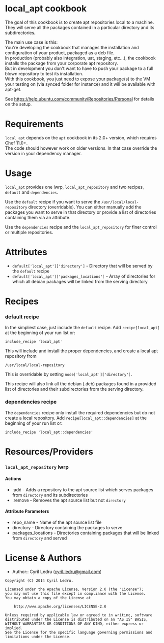 # local_apt cookbook

The goal of this cookbook is to create apt repositories local to a machine.  
They will serve all the packages contained in a particular directory and its subdirectories.

The main use case is this:  
You're developing the cookbook that manages the installation and configuration of your product, packaged as a deb file.  
In production (probably also integration, uat, staging, etc...), the cookbook installs the package from your corporate apt repository.  
But in development you don't want to have to push your package to a full blown repository to test its installation.  
With this cookbook, you just need to expose your package(s) to the VM your testing on (via synced folder for instance) and it will be available with apt-get.

See https://help.ubuntu.com/community/Repositories/Personal for details on the setup.

# Requirements
`local_apt` depends on the `apt` cookbook in its 2.0+ version, which requires Chef 11.0+.  
The code should however work on older versions. In that case override the version in your dependency manager.

# Usage
`local_apt` provides one lwrp, `local_apt_repository` and two recipes, `default` and `dependencies`.

Use the `default` recipe if you want to serve the `/usr/local/local-repository` directory (overridable).
You can either manually add the packages you want to serve in that directory or provide a list of directories containing them via an attribute.

Use the `dependencies` recipe and the `local_apt_repository` for finer control or multiple repositories.

# Attributes
* `default['local_apt']['directory']` - Directory that will be served by the `default` recipe
* `default['local_apt']['packages_locations']` - Array of directories for which all debian packages will be linked from the serving directory

# Recipes

### default recipe
In the simpliest case, just include the `default` recipe.
Add `recipe[local_apt]` at the beginning of your run list or:
```
include_recipe 'local_apt'
```

This will include and install the proper dependencies, and create a local apt repository from
```
/usr/local/local-repository
```
This is overridable by setting `node['local_apt']['directory']`.

This recipe will also link all the debian (.deb) packages found in a provided list of directories and their subdirectories from the serving directory.


### dependencies recipe
The `dependencies` recipe only install the required dependencies but do not create a local repository.
Add `recipe[local_apt::dependencies]` at the beginning of your run list or:
```
include_recipe 'local_apt::dependencies'
```

# Resources/Providers

### `local_apt_repository` lwrp
#### Actions
* :add - Adds a repository to the apt source list which serves packages from `directory` and its subdirectories
* :remove - Removes the apt source list but not `directory`

#### Attribute Parameters
* repo_name - Name of the apt source list file
* directory - Directory containing the packages to serve
* packages_locations - Directories containing packages that will be linked from `directory` and served

# License & Authors

- Author:: Cyril Ledru (<cyril.ledru@gmail.com>)

```text
Copyright (C) 2014 Cyril Ledru.

Licensed under the Apache License, Version 2.0 (the "License");
you may not use this file except in compliance with the License.
You may obtain a copy of the License at

    http://www.apache.org/licenses/LICENSE-2.0

Unless required by applicable law or agreed to in writing, software
distributed under the License is distributed on an "AS IS" BASIS,
WITHOUT WARRANTIES OR CONDITIONS OF ANY KIND, either express or implied.
See the License for the specific language governing permissions and
limitations under the License.
```
